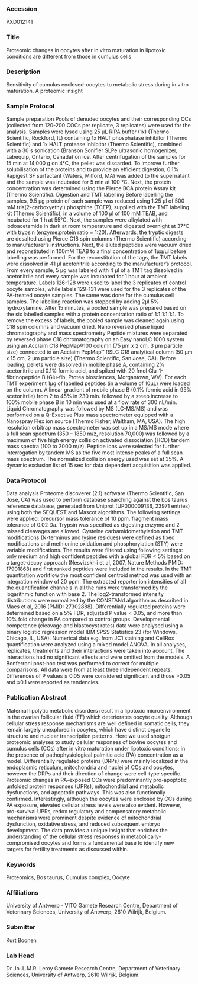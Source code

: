 ### Accession
PXD012141

### Title
Proteomic changes in oocytes after in vitro maturation in lipotoxic conditions are different from those in cumulus cells

### Description
Sensitivity of cumulus enclosed-oocytes to metabolic stress during in vitro maturation. A proteomic insight

### Sample Protocol
Sample preparation   Pools of denuded oocytes and their corresponding CCs (collected from 120-200 COCs per replicate, 3 replicates) were used for the analysis. Samples were lysed using 25 µL RIPA buffer (1x) (Thermo Scientific, Rockford, IL) containing 1x HALT phosphatase inhibitor (Thermo Scientific) and 1x HALT protease inhibitor (Thermo Scientific), combined with a 30 s sonication (Branson Sonifier SLPe ultrasonic homogenizer, Labequip, Ontario, Canada) on ice.  After centrifugation of the samples for 15 min at 14,000 g on 4°C, the pellet was discarded. To improve further solubilisation of the proteins and to provide an efficient digestion, 0.1% Rapigest SF surfactant (Waters, Milford, MA) was added to the supernatant and the sample was incubated for 5 min at 100 °C. Next, the protein concentration was determined using the Pierce BCA protein Assay kit (Thermo Scientific).   Digestion and TMT labelling  Before labelling the samples, 9.5 µg protein of each sample was reduced using 1.25 µl of 500 mM tris(2-carboxyethyl) phosphine (TCEP), supplied with the TMT labeling kit (Thermo Scientific), in a volume of 100 µl of 100 mM TEAB, and incubated for 1 h at 55°C. Next, the samples were alkylated with iodoacetamide in dark at room temperature and digested overnight at 37°C with trypsin (enzyme:protein ratio = 1:20). Afterwards, the tryptic digests are desalted using Pierce C18 spin columns (Thermo Scientific) according to manufacturer’s instructions. Next, the eluted peptides were vacuum dried and reconstituted in 100mM TEAB to a final concentration of 1µg/µl before labelling was performed.  For the reconstitution of the tags, the TMT labels were dissolved in 41 µl acetonitrile according to the manufacturer’s protocol.  From every sample, 5 µg was labeled with 4 µl of a TMT tag dissolved in acetonitrile and every sample was incubated for 1 hour at ambient temperature.   Labels 126-128 were used to label the 3 replicates of control oocyte samples, while labels 129-131 were used for the 3 replicates of the PA-treated oocyte samples. The same was done for the cumulus cell samples. The labelling reaction was stopped by adding 2µl 5% hydroxylamine. After 15 minutes, a pooled sample was prepared based on the six labelled samples with a protein concentration ratio of 1:1:1:1:1:1. To remove the excess of labels, the pooled sample was cleaned again using C18 spin columns and vacuum dried.  Nano reversed phase liquid chromatography and mass spectrometry  Peptide mixtures were separated by reversed phase C18 chromatography on an Easy nanoLC 1000 system using an Acclaim C18 PepMap®100 column (75 µm x 2 cm, 3 µm particle size) connected to an Acclaim PepMap™ RSLC C18 analytical column (50 µm x 15 cm, 2 µm particle size) (Thermo Scientific, San Jose, CA). Before loading, pellets were dissolved in mobile phase A, containing 2% acetonitrile and 0.1% formic acid, and spiked with 20 fmol Glu-1-fibrinopeptide B (Glu-fib, Protea biosciences, Morgantown, WV). For each TMT experiment 1µg of labelled peptides (in a volume of 10µL) were loaded on the column. A linear gradient of mobile phase B (0.1% formic acid in 95% acetonitrile) from 2 to 45% in 230 min. followed by a steep increase to 100% mobile phase B in 10 min was used at a flow rate of 300 nL/min.   Liquid Chromatography was followed by MS (LC-MS/MS) and was performed on a Q-Exactive Plus mass spectrometer equipped with a Nanospray Flex ion source (Thermo Fisher, Waltham, MA, USA). The high resolution orbitrap mass spectrometer was set up in a MS/MS mode where a full scan spectrum (350 – 1850 m/z, resolution 70,000) was followed by a maximum of five high energy collision activated dissociation (HCD) tandem mass spectra (100 to 2000 m/z). Peptide ions were selected for further interrogation by tandem MS as the five most intense peaks of a full scan mass spectrum. The normalized collision energy used was set at 35%. A dynamic exclusion list of 15 sec for data dependent acquisition was applied.

### Data Protocol
Data analysis  Proteome discoverer (2.1) software (Thermo Scientific, San Jose, CA) was used to perform database searching against the bos taurus reference database, generated from Uniprot (UP000009136, 23971 entries) using both the SEQUEST and Mascot algorithms. The following settings were applied: precursor mass tolerance of 10 ppm, fragment mass tolerance of 0.02 Da. Trypsin was specified as digesting enzyme and 2 missed cleavages are allowed. Cysteine carbamidomethylation and TMT modifications (N-terminus and lysine residues) were defined as fixed modifications and methionine oxidation and phosphorylation (STY) were variable modifications. The results were filtered using following settings: only medium and high confident peptides with a global FDR < 5% based on a target-decoy approach (Nesvizskhii et al, 2007, Nature Methods PMID: 17901868) and first ranked peptides were included in the results. In the TMT quantitation workflow the most confident centroid method was used with an integration window of 20 ppm. The extracted reporter ion intensities of all the quantification channels in all the runs were transformed by the logarithmic function with base 2. The log2-transformed intensity distributions were normalized by the CONSTANd algorithm as described in Maes et al, 2016 (PMID: 27302888). Differentially regulated proteins were determined based on a 5% FDR, adjusted P value < 0.05, and more than 10% fold change in PA compared to control groups.    Developmental competence (cleavage and blastocyst rates) data were analysed using a binary logistic regression model IBM SPSS Statistics 23 (for Windows, Chicago, IL, USA). Numerical data e.g. from JC1 staining and CellRox quantification were analyzed using a mixed model ANOVA. In all analyses, replicates, treatments and their interactions were taken into account. The interactions had no significant effects and were omitted from the models. A Bonferroni post-hoc test was performed to correct for multiple comparisons. All data were from at least three independent repeats. Differences of P values ≤ 0.05 were considered significant and those >0.05 and ≤0.1 were reported as tendencies.

### Publication Abstract
Maternal lipolytic metabolic disorders result in a lipotoxic microenvironment in the ovarian follicular fluid (FF) which deteriorates oocyte quality. Although cellular stress response mechanisms are well defined in somatic cells, they remain largely unexplored in oocytes, which have distinct organelle structure and nuclear transcription patterns. Here we used shotgun proteomic analyses to study cellular responses of bovine oocytes and cumulus cells (CCs) after in vitro maturation under lipotoxic conditions; in the presence of pathophysiological palmitic acid (PA) concentration as a model. Differentially regulated proteins (DRPs) were mainly localized in the endoplasmic reticulum, mitochondria and nuclei of CCs and oocytes, however the DRPs and their direction of change were cell-type specific. Proteomic changes in PA-exposed&#xa0;CCs were predominantly pro-apoptotic unfolded protein responses (UPRs), mitochondrial and metabolic dysfunctions, and apoptotic pathways. This was also functionally confirmed. Interestingly, although the oocytes were enclosed by CCs during PA exposure, elevated cellular stress levels were also evident. However, pro-survival UPRs, redox regulatory and compensatory metabolic mechanisms were prominent despite evidence of mitochondrial dysfunction, oxidative stress, and reduced subsequent embryo development. The data provides a unique insight that enriches the understanding of the cellular stress responses in metabolically-compromised oocytes and forms a fundamental base to identify new targets for fertility treatments as discussed within.

### Keywords
Proteomics, Bos taurus, Cumulus complex, Oocyte

### Affiliations
University of Antwerp - VITO
Gamete Research Centre, Department of Veterinary Sciences, University of Antwerp, 2610 Wilrijk, Belgium.

### Submitter
Kurt Boonen

### Lab Head
Dr Jo .L.M.R. Leroy
Gamete Research Centre, Department of Veterinary Sciences, University of Antwerp, 2610 Wilrijk, Belgium.


